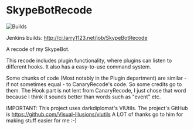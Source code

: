 SkypeBotRecode
==============

![Builds](http://ci.larry1123.net/job/SkypeBotRecode/badge/icon)

Jenkins builds: http://ci.larry1123.net/job/SkypeBotRecode

A recode of my SkypeBot.

This recode includes plugin functionality, where plugins can listen to different hooks. It also has a easy-to-use command system.

Some chunks of code (Most notably in the Plugin department) are similar - if not sometimes equal - to CanaryRecode's code. So some credits go to them. The Hook part is not lent from CanaryRecode, I just chose that word because I think it sounds better than words such as "event" etc.


IMPORTANT:
This project uses darkdiplomat's VIUtils. The project's GitHub is https://github.com/Visual-Illusions/viutils
A LOT of thanks go to him for making stuff easier for me :-)
